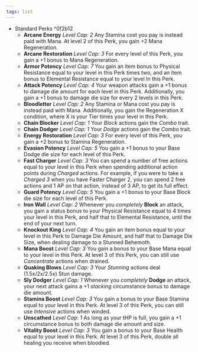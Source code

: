 ```yaml
---
tags: list
---
```

- Standard Perks ^0f2b12
	- **Arcane Energy** *Level Cap: 2* Any Stamina cost you pay is instead paid with Mana. At level 2 of this Perk, you gain +2 Mana Regeneration. 
	- **Arcane Restoration** *Level Cap: 3* For every level of this Perk, you gain a +1 bonus to Mana Regeneration.
	- **Armor Potency** *Level Cap: 7* You gain an item bonus to Physical Resistance equal to your level in this Perk times two, and an item bonus to Elemental Resistance equal to your level In this Perk.
	- **Attack Potency** *Level Cap: 4* Your weapon attacks gain a +1 bonus to damage die amount for each level in this Perk. Additionally, you gain a +1 bonus to damage die size for every 2 levels in this Perk.
	- **Bloodletter** *Level Cap: 2* Any Stamina or Mana cost you pay is instead paid with Mana. Additionally, you gain the Regeneration X condition, where X is your Tier times your level in this Perk. 
	- **Chain Blocker** *Level Cap: 1* Your *Block* actions gain the *Combo* trait.
	- **Chain Dodger** *Level Cap: 1* Your *Dodge* actions gain the *Combo* trait.
	- **Energy Restoration** *Level Cap: 3* For every level of this Perk, you gain a +2 bonus to Stamina Regeneration.
	- **Evasion Potency** *Level Cap: 5* You gain a +1 bonus to your Base Dodge die size for each level of this Perk.
	- **Fast Charger** *Level Cap: 3* You can spend a number of free actions equal to your level in this Perk when spending additional action points during *Charged* actions. For example, if you were to take a *Charged 3* when you have Faster Charger 2, you can spend 2 free actions and 1 AP on that action, instead of 3 AP, to get its full effect.
	- **Guard Potency** *Level Cap: 5* You gain a +1 bonus to your Base Block die size for each level of this Perk.
	- **Iron Wall** *Level Cap: 2* Whenever you *completely* **Block** an attack, you gain a status bonus to your Physical Resistance equal to 4 times your level in this Perk, and half that to Elemental Resistance, until the end of your next turn.
	- **Knockout King** *Level Cap: 4* You gain an item bonus equal to your level in this Perk to Damage Die Amount, and half that to Damage Die Size, when dealing damage to a Stunned Behemoth. 
	- **Mana Boost** *Level Cap: 3* You gain a bonus to your Base Mana equal to your level in this Perk. At level 3 of this Perk, you can still use *Concentrate* actions when drained.
	- **Quaking Blows** *Level Cap: 3* Your *Stunning* actions deal (1.5x/2x/2.5x) Stun damage.
	- **Sly Dodger** *Level Cap: 1* Whenever you *completely* **Dodge** an attack, your next attack gains a +1 *stacking* circumstance bonus to damage die amount.
	- **Stamina Boost** *Level Cap: 3* You gain a bonus to your Base Stamina equal to your level in this Perk. At level 3 of this Perk, you can still use *Intensive* actions when winded.
	- **Unscathed** *Level Cap: 1* As long as your tHP is full, you gain a +1 circumstance bonus to both damage die amount and size. 
	- **Vitality Boost** *Level Cap: 3* You gain a bonus to your Base Health equal to your level in this Perk. At level 3 of this Perk, double all healing you receive when bloodied.